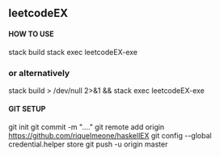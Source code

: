 ## leetcodeEX

#### HOW TO USE

  stack build
  stack exec leetcodeEX-exe
### or alternatively
  stack build > /dev/null 2>&1 && stack exec leetcodeEX-exe

#### GIT SETUP
  git init
  git commit -m "...."
  git remote add origin https://github.com/riquelmeone/haskellEX
  git config --global credential.helper store
  git push -u origin master
